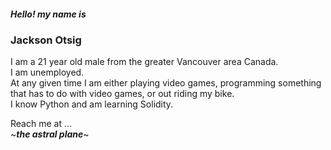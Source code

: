 <h5>Hello! my name is<h5>
<h3>Jackson Otsig</h3>
<p>
I am a 21 year old male from the greater Vancouver area Canada.<br>
I am unemployed.<br>
At any given time I am either playing video games, programming something that has to do with video games, or out riding my bike.<br>
I know Python and am learning Solidity.<br>
</p>
<p>
Reach me at ...<br>
  ~<em><strong>the astral plane</strong></em>~<br>
</p>

